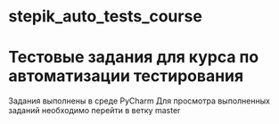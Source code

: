 # stepik_auto_tests_course
# Тестовые задания для курса по автоматизации тестирования
Задания выполнены в среде PyCharm
Для просмотра выполненных заданий необходимо перейти в ветку master
